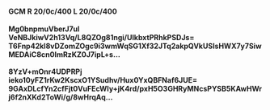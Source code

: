 #### GCM R 20/0c/400 L 20/0c/400
**Mg0bnpmuVberJ7ul**<br/>**VeNBJkiwV2h13Vq/L8QZOg81ngi/UlkbxtPRhkPSDJs=**<br/>**T6Fnp42kl8vDZomZOgc9i3wmWqSG1Xf32JTq2akpQVkUSIsHWX7y7SiwMEDAiC8cn0ImRzKZ0J7ipL+s...**<br/><br/>
**8YzV+mOnr4UDPRPj**<br/>**ieko10yFZ1rKw2KscxO1YSudhv/Hux0YxQBFNaf6JUE=**<br/>**9GAxDLcfYn2cfFjt0VuFEcWIy+jK4rd/pxH5O3GHRyMNcsPYSB5KAwHWrj6f2nXKd2ToWi/g/8wHrqAq...**